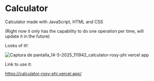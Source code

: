 # Calculator
Calculator made with JavaScript, HTML and CSS

(Right now it only has the capability to do one operation per time, will update it in the future)

Looks of it!:

![Captura de pantalla_14-5-2025_111942_calculator-rosy-phi vercel app](https://github.com/user-attachments/assets/fbdac697-79d8-440c-af7e-0ccb77eacdc2)


Link to use it:

https://calculator-rosy-phi.vercel.app/
